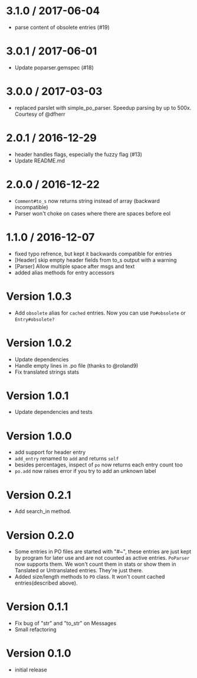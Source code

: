 3.1.0 / 2017-06-04
==================

  * parse content of obsolete entries (#19)

3.0.1 / 2017-06-01
==================

  * Update poparser.gemspec (#18)

3.0.0 / 2017-03-03
==================
  * replaced parslet with simple_po_parser. Speedup parsing by up to 500x.
    Courtesy of @dfherr

2.0.1 / 2016-12-29
==================

  * header handles flags, especially the fuzzy flag (#13)
  * Update README.md

2.0.0 / 2016-12-22
==================

  * `Comment#to_s` now returns string instead of array (backward incompatible)
  * Parser won't choke on cases where there are spaces before eol

1.1.0 / 2016-12-07
==================

  * fixed typo refrence, but kept it backwards compatible for entries
  * [Header] skip empty header fields from to_s output with a warning
  * [Parser] Allow multiple space after msgs and text
  * added alias methods for entry accessors

Version 1.0.3
=============

  * Add `obsolete` alias for `cached` entries. Now you can use `Po#obsolete` or `Entry#obsolete?`

Version 1.0.2
=============

  * Update dependencies
  * Handle empty lines in .po file (thanks to @roland9)
  * Fix translated strings stats

Version 1.0.1
=============

  * Update dependencies and tests

Version 1.0.0
=============

  * add support for header entry
  * `add_entry` renamed to `add` and returns `self`
  * besides percentages, inspect of `po` now returns each entry count too
  * `po.add` now raises error if you try to add an unknown label

Version 0.2.1
=============

  * Add search_in method.

Version 0.2.0
=============

  * Some entries in PO files are started with "#~", these entries are just kept by program for later use and are not counted as active entries. `PoParser` now supports them. We won't count them in stats or show them in Tanslated or Untranslated entries. They're just there.
  * Added size/length methods to `PO` class. It won't count cached entries(described above).

Version 0.1.1
=============

  * Fix bug of "str" and "to_str" on Messages
  * Small refactoring

Version 0.1.0
=============

  * initial release
